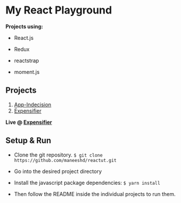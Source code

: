 # My React Playground

**Projects using:**

- React.js

- Redux

- reactstrap

- moment.js

## Projects

1. [App-Indecision](app-indecision)
2. [Expensifier](expensifier)

**Live @ [Expensifier](https://maneeshd-expensifier.herokuapp.com/)**

## Setup & Run

- Clone the git repository. `$ git clone https://github.com/maneeshd/reactut.git`

- Go into the desired project directory

- Install the javascript package dependencies: `$ yarn install`

- Then follow the README inside the individual projects to run them.